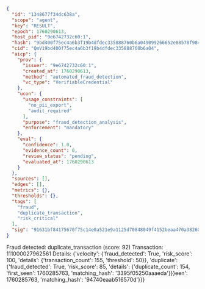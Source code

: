 ```json
{
  "id": "1348677f34dc638a",
  "scope": "agent",
  "key": "RESULT",
  "epoch": 1760290613,
  "host_pid": "9e6742732c60:1",
  "hash": "9bd400f75ec4a6b3f19b4dfdec335888760b6a049099266652e88578f984daa8",
  "cid": "QmV19bd400f75ec4a6b3f19b4dfdec335888760b6a04",
  "aicp": {
    "prov": {
      "issuer": "9e6742732c60:1",
      "created_at": 1760290613,
      "method": "automated_fraud_detection",
      "vc_type": "VerifiableCredential"
    },
    "ucon": {
      "usage_constraints": [
        "no_pii_export",
        "audit_required"
      ],
      "purpose": "fraud_detection_analysis",
      "enforcement": "mandatory"
    },
    "eval": {
      "confidence": 1.0,
      "evidence_count": 0,
      "review_status": "pending",
      "evaluated_at": 1760290613
    }
  },
  "sources": [],
  "edges": [],
  "metrics": {},
  "thresholds": {},
  "tags": [
    "fraud",
    "duplicate_transaction",
    "risk_critical"
  ],
  "sig": "91631bf84175670f75c14e0a521e9a1125d70848049f4152beaa470a38260e93"
}
```

Fraud detected: duplicate_transaction (score: 92)
Transaction: 111000027962561
Details: {'velocity': {'fraud_detected': True, 'risk_score': 100, 'details': {'transaction_count': 155, 'threshold': 50}}, 'duplicate': {'fraud_detected': True, 'risk_score': 85, 'details': {'duplicate_count': 154, 'first_seen': 1760285763, 'matching_hash': '3395f05250aaaeda'}}}een': 1760285763, 'matching_hash': '94740eaab516570d'}}}
